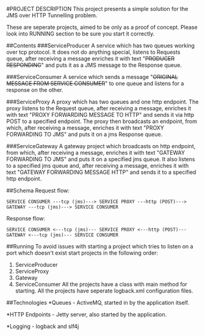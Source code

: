 #PROJECT DESCRIPTION
This project presents a simple solution for the JMS over HTTP Tunnelling problem. 

These are seperate projects, aimed to be only as a proof of concept. Please look into RUNNING section to be sure you 
start it correctly.

##Contents
###ServiceProducer
A service which has two queues working over tcp protocol. It does not do anything special, listens to Requests queue, 
after receiving a message enriches it with text "~~PRODUCER RESPONDING~~" and puts it as a JMS message to the Response 
queue.

###ServiceConsumer
A service which sends a message "~~ORIGINAL MESSAGE FROM SERVICE CONSUMER~~" to one queue and listens for a response on 
the other.
 
###ServiceProxy
A proxy which has two queues and one http endpoint. 
The proxy listens to the Request queue, after receiving a message, enriches it with text "PROXY FORWARDING MESSAGE TO HTTP"
and sends it via http POST to a specified endpoint.
The proxy then broadcasts an endpoint, from which, after receiving a message, enriches it with text "PROXY FORWARDING TO 
JMS" and puts it on a jms Response queue.

###ServiceGateway
A gateway project which broadcasts on http endpoint, from which, after receiving a message, enriches it with text 
"GATEWAY FORWARDING TO JMS" and puts it on a specified jms queue.
It also listens to a specified jms queue and, after receiving a message, enriches it with text "GATEWAY FORWARDING 
MESSAGE HTTP" and sends it to a specified http endpoint.

##Schema
Request flow:

    SERVICE CONSUMER ---tcp (jms)---> SERVICE PROXY ---http (POST)---> GATEWAY ---tcp (jms)---> SERVICE CONSUMER

Response flow:

    SERVICE CONSUMER <---tcp (jms)--- SERVICE PROXY <---http (POST)--- GATEWAY <---tcp (jms)--- SERVICE CONSUMER

##Running
To avoid issues with starting a project which tries to listen on a port which doesn't exist start projects in the 
following order:
1. ServiceProducer
2. ServiceProxy
3. Gateway
4. ServiceConsumer
All the projects have a class with main method for starting.
All the projects have seperate logback.xml configuration files.

##Technologies
*Queues - ActiveMQ, started in by the application itself.

*HTTP Endpoints - Jetty server, also started by the application.

*Logging - logback and slf4j